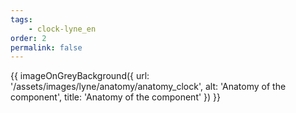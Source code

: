 ```yaml
---
tags: 
    - clock-lyne_en
order: 2
permalink: false
---
```


{{ imageOnGreyBackground({
  url: '/assets/images/lyne/anatomy/anatomy_clock',
  alt: 'Anatomy of the component',
  title: 'Anatomy of the component'
}) }}